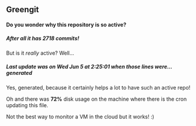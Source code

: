 ## Greengit

#### Do you wonder why this repository is so active?

##### After all it has 2718 commits!

But is it *really* active? Well...

##### Last update was on Wed Jun 5 at 2:25:01 when those lines were... generated

Yes, generated, because it certainly helps a lot to have such an active repo!

Oh and there was **72%** disk usage on the machine
where there is the cron updating this file.

Not the best way to monitor a VM in the cloud but it works! :)
